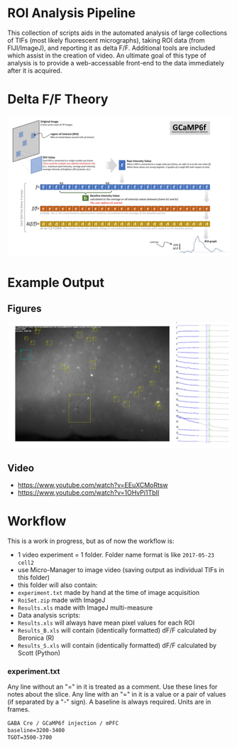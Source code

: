 # ROI Analysis Pipeline
This collection of scripts aids in the automated analysis of large collections of TIFs (most likely fluorescent micrographs), taking ROI data (from FIJI/ImageJ), and reporting it as delta F/F. Additional tools are included which assist in the creation of video. An ultimate goal of this type of analysis is to provide a web-accessable front-end to the data immediately after it is acquired.

# Delta F/F Theory

![](doc/theory.jpg)

# Example Output

## Figures
![](Python/video_frame_02400.png)

## Video
* https://www.youtube.com/watch?v=EEuXCMoRtsw
* https://www.youtube.com/watch?v=1OHvPi1TbII

# Workflow
This is a work in progress, but as of now the workflow is:

* 1 video experiment = 1 folder. Folder name format is like `2017-05-23 cell2`
* use Micro-Manager to image video (saving output as individual TIFs in this folder)
* this folder will also contain:
 * `experiment.txt` made by hand at the time of image acquisition
 * `RoiSet.zip` made with ImageJ
 * `Results.xls` made with ImageJ multi-measure
* Data analysis scripts:
 * `Results.xls` will always have mean pixel values for each ROI
 * `Results_B.xls` will contain (identically formatted) dF/F calculated by Beronica (R)
 * `Results_S.xls` will contain (identically formatted) dF/F calculated by Scott (Python)

### experiment.txt
Any line without an "=" in it is treated as a comment. Use these lines for notes about the slice. Any line with an "=" in it is a value or a pair of values (if separated by a "-" sign). A baseline is always required. Units are in frames.
```
GABA Cre / GCaMP6f injection / mPFC
baseline=3200-3400
TGOT=3500-3700
```
